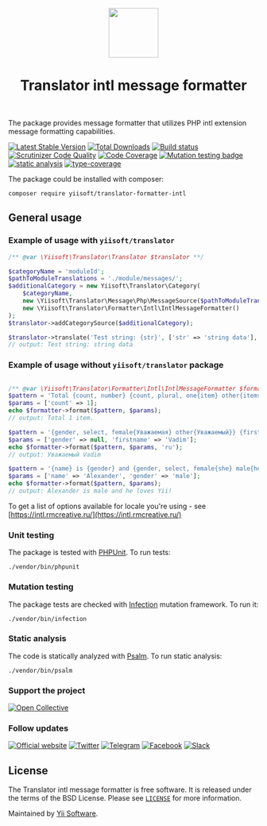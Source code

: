 <p align="center">
    <a href="https://github.com/yiisoft" target="_blank">
        <img src="https://avatars0.githubusercontent.com/u/993323" height="100px">
    </a>
    <h1 align="center">Translator intl message formatter</h1>
    <br>
</p>

The package provides message formatter that utilizes PHP intl extension message formatting capabilities.

[![Latest Stable Version](https://poser.pugx.org/yiisoft/translator-formatter-intl/v/stable.png)](https://packagist.org/packages/yiisoft/translator-formatter-intl)
[![Total Downloads](https://poser.pugx.org/yiisoft/translator-formatter-intl/downloads.png)](https://packagist.org/packages/yiisoft/translator-formatter-intl)
[![Build status](https://github.com/yiisoft/translator-formatter-intl/workflows/build/badge.svg)](https://github.com/yiisoft/translator-formatter-intl/actions?query=workflow%3Abuild)
[![Scrutinizer Code Quality](https://scrutinizer-ci.com/g/yiisoft/translator-formatter-intl/badges/quality-score.png?b=master)](https://scrutinizer-ci.com/g/yiisoft/translator-formatter-intl/?branch=master)
[![Code Coverage](https://scrutinizer-ci.com/g/yiisoft/translator-formatter-intl/badges/coverage.png?b=master)](https://scrutinizer-ci.com/g/yiisoft/translator-formatter-intl/?branch=master)
[![Mutation testing badge](https://img.shields.io/endpoint?style=flat&url=https%3A%2F%2Fbadge-api.stryker-mutator.io%2Fgithub.com%2Fyiisoft%2Ftranslator-formatter-intl%2Fmaster)](https://dashboard.stryker-mutator.io/reports/github.com/yiisoft/translator-formatter-intl/master)
[![static analysis](https://github.com/yiisoft/translator-formatter-intl/workflows/static%20analysis/badge.svg)](https://github.com/yiisoft/translator-formatter-intl/actions?query=workflow%3A%22static+analysis%22)
[![type-coverage](https://shepherd.dev/github/yiisoft/translator-formatter-intl/coverage.svg)](https://shepherd.dev/github/yiisoft/translator-formatter-intl)

The package could be installed with composer:

```
composer require yiisoft/translator-formatter-intl
```

## General usage

### Example of usage with `yiisoft/translator`
```php
/** @var \Yiisoft\Translator\Translator $translator **/

$categoryName = 'moduleId';
$pathToModuleTranslations = './module/messages/';
$additionalCategory = new Yiisoft\Translator\Category(
    $categoryName, 
    new \Yiisoft\Translator\Message\Php\MessageSource($pathToModuleTranslations),
    new \Yiisoft\Translator\Formatter\Intl\IntlMessageFormatter()
);
$translator->addCategorySource($additionalCategory);

$translator->translate('Test string: {str}', ['str' => 'string data'], 'moduleId', 'en');
// output: Test string: string data
```

### Example of usage without `yiisoft/translator` package
```php

/** @var \Yiisoft\Translator\Formatter\Intl\IntlMessageFormatter $formatter */
$pattern = 'Total {count, number} {count, plural, one{item} other{items}}.';
$params = ['count' => 1];
echo $formatter->format($pattern, $params);
// output: Total 1 item. 

$pattern = '{gender, select, female{Уважаемая} other{Уважаемый}} {firstname}';
$params = ['gender' => null, 'firstname' => 'Vadim'];
echo $formatter->format($pattern, $params, 'ru');
// output: Уважаемый Vadim 

$pattern = '{name} is {gender} and {gender, select, female{she} male{he} other{it}} loves Yii!';
$params = ['name' => 'Alexander', 'gender' => 'male'];
echo $formatter->format($pattern, $params);
// output: Alexander is male and he loves Yii! 
```

To get a list of options available for locale you're using - see [https://intl.rmcreative.ru/](https://intl.rmcreative.ru/)

### Unit testing

The package is tested with [PHPUnit](https://phpunit.de/). To run tests:

```shell
./vendor/bin/phpunit
```

### Mutation testing

The package tests are checked with [Infection](https://infection.github.io/) mutation framework. To run it:

```shell
./vendor/bin/infection
```

### Static analysis

The code is statically analyzed with [Psalm](https://psalm.dev/). To run static analysis:

```shell
./vendor/bin/psalm
```

### Support the project

[![Open Collective](https://img.shields.io/badge/Open%20Collective-sponsor-7eadf1?logo=open%20collective&logoColor=7eadf1&labelColor=555555)](https://opencollective.com/yiisoft)

### Follow updates

[![Official website](https://img.shields.io/badge/Powered_by-Yii_Framework-green.svg?style=flat)](https://www.yiiframework.com/)
[![Twitter](https://img.shields.io/badge/twitter-follow-1DA1F2?logo=twitter&logoColor=1DA1F2&labelColor=555555?style=flat)](https://twitter.com/yiiframework)
[![Telegram](https://img.shields.io/badge/telegram-join-1DA1F2?style=flat&logo=telegram)](https://t.me/yii3en)
[![Facebook](https://img.shields.io/badge/facebook-join-1DA1F2?style=flat&logo=facebook&logoColor=ffffff)](https://www.facebook.com/groups/yiitalk)
[![Slack](https://img.shields.io/badge/slack-join-1DA1F2?style=flat&logo=slack)](https://yiiframework.com/go/slack)

## License

The Translator intl message formatter is free software. It is released under the terms of the BSD License.
Please see [`LICENSE`](./LICENSE.md) for more information.

Maintained by [Yii Software](https://www.yiiframework.com/).
